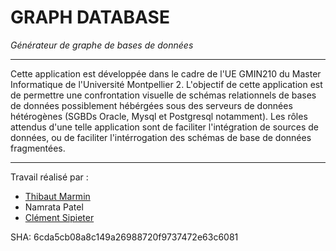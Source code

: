GRAPH DATABASE
==============
*Générateur de graphe de bases de données*

---

Cette application est développée dans le cadre de l'UE GMIN210 du Master Informatique de l'Université Montpellier 2. L'objectif de cette application est de permettre une confrontation visuelle de schémas relationnels de bases de données possiblement hébérgées sous des serveurs de données hétérogènes (SGBDs Oracle, Mysql et Postgresql notamment). Les rôles attendus d'une telle application sont de faciliter l'intégration de sources de données, ou de faciliter l'intérrogation des schémas de base de données fragmentées.

---
Travail réalisé par :

- [Thibaut Marmin](http://thibautmarmin.fr)
- Namrata Patel
- [Clément Sipieter](http://clement-sipieter.fr)

SHA: 6cda5cb08a8c149a26988720f9737472e63c6081

